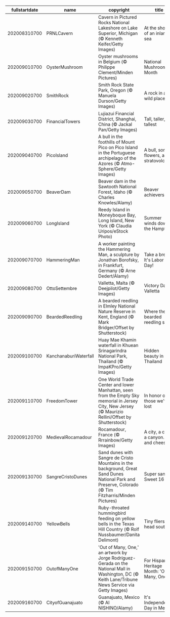 |fullstartdate|name|copyright|title|image|
|--|--|--|--|--|
202008310700|PRNLCavern|Cavern in Pictured Rocks National Lakeshore on Lake Superior, Michigan (© Kenneth Keifer/Getty Images)|At the shore of an inland sea|![](/en-US/2020/09/202008310700PRNLCavern.jpg)|
202009010700|OysterMushroom|Oyster mushrooms in Belgium (© Philippe Clement/Minden Pictures)|National Mushroom Month|![](/en-US/2020/09/202009010700OysterMushroom.jpg)|
202009020700|SmithRock|Smith Rock State Park, Oregon (© Manuela Durson/Getty Images)|A rock in a wild place|![](/en-US/2020/09/202009020700SmithRock.jpg)|
202009030700|FinancialTowers|Lujiazui Financial District, Shanghai, China (© Jackal Pan/Getty Images)|Tall, taller, tallest|![](/en-US/2020/09/202009030700FinancialTowers.jpg)|
202009040700|PicoIsland|A bull in the foothills of Mount Pico on Pico Island in the Portuguese archipelago of the Azores  (© Atmo-Sphere/Getty Images)|A bull, some flowers, and a stratovolcano|![](/en-US/2020/09/202009040700PicoIsland.jpg)|
202009050700|BeaverDam|Beaver dam in the Sawtooth National Forest, Idaho (© Charles Knowles/Alamy)|Beaver achievers|![](/en-US/2020/09/202009050700BeaverDam.jpg)|
202009060700|LongIsland|Reedy Island in Moneyboque Bay, Long Island, New York (© Claudia Uripos/eStock Photo)|Summer winds down in the Hamptons|![](/en-US/2020/09/202009060700LongIsland.jpg)|
202009070700|HammeringMan|A worker painting the Hammering Man, a sculpture by Jonathan Borofsky, in Frankfurt, Germany (© Arne Dedert/Alamy)|Take a break! It's Labor Day!|![](/en-US/2020/09/202009070700HammeringMan.jpg)|
202009080700|OttoSettembre|Valletta, Malta (© Deejpilot/Getty Images)|Victory Day in Valletta|![](/en-US/2020/09/202009080700OttoSettembre.jpg)|
202009090700|BeardedReedling|A bearded reedling in Elmley National Nature Reserve in Kent, England (© Mark Bridger/Offset by Shutterstock)|Where the bearded reedling sings|![](/en-US/2020/09/202009090700BeardedReedling.jpg)|
202009100700|KanchanaburiWaterfall|Huay Mae Khamin waterfall in Khuean Srinagarindra National Park, Thailand (© ImpaKPro/Getty Images)|Hidden beauty in Thailand|![](/en-US/2020/09/202009100700KanchanaburiWaterfall.jpg)|
202009110700|FreedomTower|One World Trade Center and lower Manhattan, seen from the Empty Sky memorial in Jersey City, New Jersey (© Maurizio Rellini/Offset by Shutterstock)|In honor of those we've lost|![](/en-US/2020/09/202009110700FreedomTower.jpg)|
202009120700|MedievalRocamadour|Rocamadour, France (© Rrrainbow/Getty Images)|A city, a cliff, a canyon…and cheese|![](/en-US/2020/09/202009120700MedievalRocamadour.jpg)|
202009130700|SangreCristoDunes|Sand dunes with Sangre de Cristo Mountains in the background, Great Sand Dunes National Park and Preserve, Colorado (© Tim Fitzharris/Minden Pictures)|Super sandy Sweet 16|![](/en-US/2020/09/202009130700SangreCristoDunes.jpg)|
202009140700|YellowBells|Ruby-throated hummingbird feeding on yellow bells in the Texas Hill Country (© Rolf Nussbaumer/Danita Delimont)|Tiny fliers head south|![](/en-US/2020/09/202009140700YellowBells.jpg)|
202009150700|OutofManyOne|'Out of Many, One,' an artwork by Jorge Rodríguez-Gerada on the National Mall in Washington, DC (© Keith Lane/Tribune News Service via Getty Images)|For Hispanic Heritage Month: 'Out of Many, One'|![](/en-US/2020/09/202009150700OutofManyOne.jpg)|
202009160700|CityofGuanajuato|Guanajuato, Mexico (© AI NISHINO/Alamy)|It's Independence Day in Mexico|![](/en-US/2020/09/202009160700CityofGuanajuato.jpg)|
